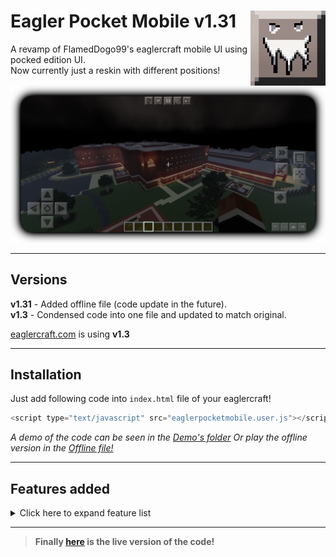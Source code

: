 # <img src=".github/assets/logo.png" alt="EPM Logo" align="right" width="120px">Eagler Pocket Mobile v1.31
 A revamp of FlamedDogo99's eaglercraft mobile UI using pocked edition UI.<br>
 Now currently just a reskin with different positions!


<img src=".github/assets/ingame.png" alt="Ingame Photo"><br>

<hr>

 ## Versions
  __v1.31__ - Added offline file (code update in the future).<br>
 __v1.3__ - Condensed code into one file and updated to match original.<br>

 [eaglercraft.com](https://eaglercraft.com) is using __v1.3__

 <hr>

## Installation
 Just add following code into `index.html` file of your eaglercraft!<br>

 ```javascript
<script type="text/javascript" src="eaglerpocketmobile.user.js"></script>
 ```
 
 _A demo of the code can be seen in the [Demo's folder](https://github.com/irv77/EaglerPocketMobile/tree/main/demo/)_
 _Or play the offline version in the [Offline file!](https://github.com/irv77/EaglerPocketMobile/blob/main/EaglercraftX_18_u35_Offline_Signed.html)_

<hr>

## Features added

<details>
<summary>Click here to expand feature list</summary>

- [x] Strafe buttons when holding forward
- [x] Crouch lock on hold
- [x] Sprint button (sperate from double tapping forward)
- [ ] Misc Platform support (Controller, Keyboard arrows, etc)
- [ ] Cancel button for file upload
- [ ] Styling for file upload
- [x] Back button for Kiwi browser?
- [x] Re-orginize button layout (With new icons)
- [ ] Redo the display button functions
- [x] Pocket Edition UI
- [x] Updated code from main
- [x] Bug fixes from original
- [ ] Config file for features
- [x] Organized Code
</details>

<hr>

>__Finally [here](https://irv77.github.io/EaglerPocketMobile/demo/) is the live version of the code!__